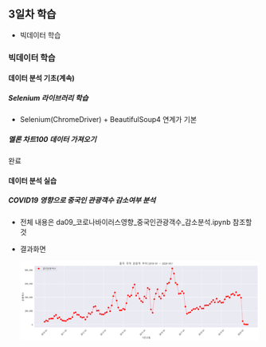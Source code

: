 ## 3일차 학습
- 빅데이터 학습

### 빅데이터 학습

#### 데이터 분석 기초(계속)

##### Selenium 라이브러리 학습
- Selenium(ChromeDriver) + BeautifulSoup4 연계가 기본

##### 멜론 차트100 데이터 가져오기
완료

#### 데이터 분석 실습

##### COVID19 영향으로 중국인 관광객수 감소여부 분석
- 전체 내용은 da09_코로나바이러스영향_중국인관광객수_감소분석.ipynb 참조할 것
- 결과화면

    ![중국관광객](https://raw.githubusercontent.com/iieunji023/bigdata-analysis-2024/main/images/ba005.png)